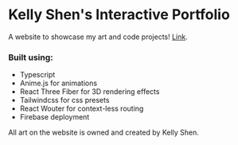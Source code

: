 # Kelly Shen's Interactive Portfolio

A website to showcase my art and code projects! [Link](https://kelly-shen.web.app/).

### Built using:

- Typescript
- Anime.js for animations
- React Three Fiber for 3D rendering effects
- Tailwindcss for css presets
- React Wouter for context-less routing
- Firebase deployment

All art on the website is owned and created by Kelly Shen.
